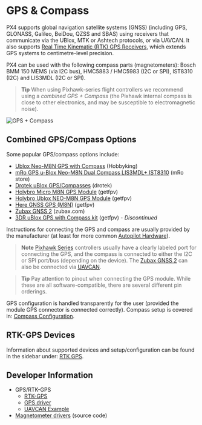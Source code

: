 # GPS & Compass

PX4 supports global navigation satellite systems (GNSS) (including GPS, GLONASS, Galileo, BeiDou, QZSS and SBAS) using receivers that communicate via the UBlox, MTK or Ashtech protocols, or via UAVCAN. It also supports [Real Time Kinematic (RTK) GPS Receivers](../gps_compass/rtk_gps.md), which extends GPS systems to centimetre-level precision.

PX4 can be used with the following compass parts (magnetometers): Bosch BMM 150 MEMS (via I2C bus), HMC5883 / HMC5983 (I2C or SPI), IST8310 (I2C) and LIS3MDL (I2C or SPI).

> **Tip** When using Pixhawk-series flight controllers we recommend using a *combined GPS + Compass* (the Pixhawk internal compass is close to other electronics, and may be susceptible to electromagnetic noise).

![GPS + Compass](../../images/gps_compass.jpg)


## Combined GPS/Compass Options

Some popular GPS/compass options include:
* [Ublox Neo-M8N GPS with Compass](https://hobbyking.com/en_us/ublox-neo-m8n-gps-with-compass.html?gclid=Cj0KCQjwqM3VBRCwARIsAKcekb3ojv1ZhLz1-GuvCsUuGT8ZZuw8meMIV_I6pgUCj6DJRzHBY9OApekaAgI5EALw_wcB&gclsrc=aw.ds&___store=en_us) (Hobbyking)
* [mRo GPS u-Blox Neo-M8N Dual Compass LIS3MDL+ IST8310](https://store.mrobotics.io/ProductDetails.asp?ProductCode=mro-gps003-mr) (mRo store)
* [Drotek uBlox GPS/Compasses](https://drotek.com/shop/en/184-u-blox) (drotek)
* [Holybro Micro M8N GPS Module](https://www.getfpv.com/holybro-micro-m8n-gps-module.html) (getfpv)
* [Holybro Ublox NEO-M8N GPS Module](https://www.getfpv.com/holybro-ublox-neo-m8n-gps-module.html) (getfpv)
* [Here GNSS GPS (M8N)](https://www.getfpv.com/here-gnss-gps-m8n.html) (getfpv) 
* [Zubax GNSS 2](https://zubax.com/products/gnss_2) (zubax.com)
* [3DR uBlox GPS with Compass kit](https://www.getfpv.com/3dr-ublox-gps-with-compass-kit.html) (getfpv) - *Discontinued*

Instructions for connecting the GPS and compass are usually provided by the manufacturer (at least for more common [Autopilot Hardware](../flight_controller/README.md)). 

> **Note** [Pixhawk Series](../flight_controller/pixhawk_series.md) controllers usually have a clearly labeled port for connecting the GPS, and the compass is connected to either the I2C or SPI port/bus (depending on the device). The [Zubax GNSS 2](https://zubax.com/products/gnss_2) can also be connected via [UAVCAN](https://dev.px4.io/en/uavcan/).

<span></span>
> **Tip** Pay attention to pinout when connecting the GPS module. While these are all software-compatible, there are several different pin orderings.

GPS configuration is handled transparently for the user (provided the module GPS connector is connected correctly). Compass setup is covered in: [Compass Configuration](../config/compass.md).


## RTK-GPS Devices

Information about supported devices and setup/configuration can be found in the sidebar under: [RTK GPS](../gps_compass/rtk_gps.md).


## Developer Information

- GPS/RTK-GPS
  - [RTK-GPS](https://dev.px4.io/en/advanced/rtk_gps.html) 
  - [GPS driver](https://dev.px4.io/en/middleware/modules_driver.html#gps)
  - [UAVCAN Example](https://dev.px4.io/en/uavcan/)
- [Magnetometer drivers](https://github.com/PX4/Firmware/tree/master/src/drivers/magnetometer) (source code)
